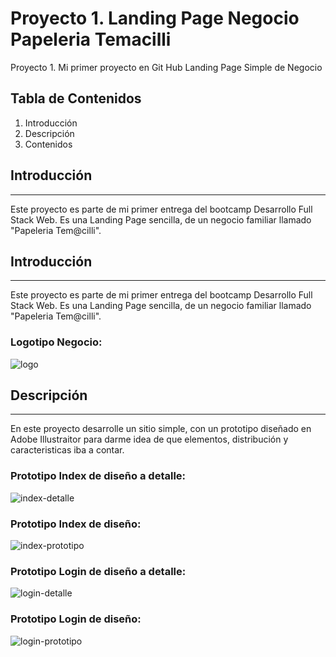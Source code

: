 # Proyecto 1. Landing Page Negocio Papeleria Temacilli
 Proyecto 1. Mi primer proyecto en Git Hub Landing Page Simple de Negocio

## Tabla de Contenidos
1. Introducción
2. Descripción
3. Contenidos

## Introducción
***
Este proyecto es parte de mi primer entrega del bootcamp Desarrollo Full Stack Web.
Es una Landing Page sencilla, de un negocio familiar llamado "Papeleria Tem@cilli".

## Introducción
***
Este proyecto es parte de mi primer entrega del bootcamp Desarrollo Full Stack Web.
Es una Landing Page sencilla, de un negocio familiar llamado "Papeleria Tem@cilli".
### Logotipo Negocio:
![logo](https://user-images.githubusercontent.com/111624621/191636749-269eea48-8549-46d5-b7b4-ec4df0aca834.png)

## Descripción
***
En este  proyecto desarrolle un sitio simple, con un prototipo diseñado en Adobe Illustraitor para darme idea de que elementos, distribución y caracteristicas iba a contar.
### Prototipo Index de diseño a detalle:
![index-detalle](https://user-images.githubusercontent.com/111624621/191643015-d96c6642-9d12-451b-bd6f-60a98065a06a.png)
### Prototipo Index de diseño:
![index-prototipo](https://user-images.githubusercontent.com/111624621/191643019-edfa2b02-76dd-48c4-8846-e81dbe115e8d.png)
### Prototipo Login de diseño a detalle:
![login-detalle](https://user-images.githubusercontent.com/111624621/191643123-0f678508-8607-4906-999d-3ce12059bf1a.png)
### Prototipo Login de diseño:
![login-prototipo](https://user-images.githubusercontent.com/111624621/191643126-de74b1fa-81b3-4698-a33a-b78df7a65eb2.png)